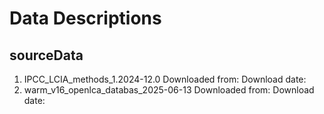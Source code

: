 # Data Descriptions

## sourceData

1. IPCC_LCIA_methods_1.2024-12.0
Downloaded from:
Download date:
2. warm_v16_openlca_databas_2025-06-13
Downloaded from:
Download date:





